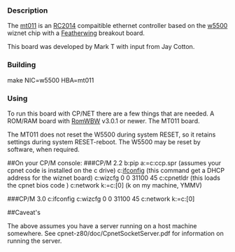 ### Description

The [mt011](https://github.com/markt4311/MT011)
is an [RC2014](http://www.rc2014.co.uk/) compaitible
ethernet controller based on the
[w5500](https://www.wiznet.io/product-item/w5500/) wiznet chip
with a [Featherwing](https://learn.adafruit.com/adafruit-wiz5500-wiznet-ethernet-featherwing) breakout board.

This board was developed by Mark T with input from Jay Cotton.  

### Building

 make NIC=w5500 HBA=mt011

### Using

To run this board with CP/NET there are a few things that are needed.
A ROM/RAM board with [RomWBW](https://github.com/wwarthen/RomWBW) v3.0.1 or newer.
The MT011 board.

The MT011 does not reset the W5500 during system RESET,
so it retains settings during system RESET-reboot.
The W5500 may be reset by software, when required.

##On your CP/M console:
###CP/M 2.2
b:pip a:=c:ccp.spr  (assumes your cpnet code is installed on the c drive)
c:[ifconfig](jayacotton/inettools-z80)  (this command get a DHCP address for the wiznet board)
c:wizcfg 0 0 <host ip address> 31100 45
c:cpnetldr  (this loads the cpnet bios code )
c:network k:=c:[0]  (k on my machine, YMMV)

###CP/M 3.0
c:ifconfig
c:wizcfg 0 0 <host ip address> 31100 45
c:network k:=c:[0]

##Caveat's

The above assumes you have a server running on a host machine somewhere.
See cpnet-z80/doc/CpnetSocketServer.pdf for information on running the 
server.
